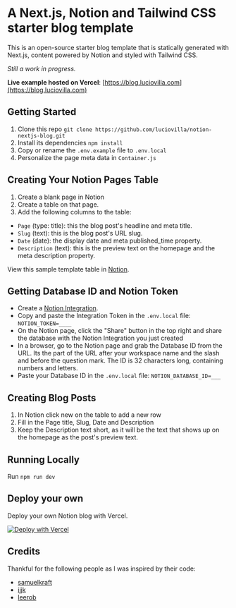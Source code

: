 # A Next.js, Notion and Tailwind CSS starter blog template 

This is an open-source starter blog template that is statically generated with Next.js, content powered by Notion and styled with Tailwind CSS.

*Still a work in progress.*

**Live example hosted on Vercel**: [https://blog.luciovilla.com](https://blog.luciovilla.com)

## Getting Started

1. Clone this repo `git clone https://github.com/luciovilla/notion-nextjs-blog.git`
2. Install its dependencies `npm install`
3. Copy or rename the `.env.example` file to `.env.local`
4. Personalize the page meta data in `Container.js`

## Creating Your Notion Pages Table

1. Create a blank page in Notion
2. Create a table on that page.
3. Add the following columns to the table:
- `Page` (type: title): this the blog post's headline and meta title.
- `Slug` (text): this is the blog post's URL slug.
- `Date` (date): the display date and meta published_time property.
- `Description` (text): this is the preview text on the homepage and the meta description property.

View this sample template table in [Notion](https://www.notion.so/8dde3326f8cb4cc68b47a96bea86e9be).

## Getting Database ID and Notion Token

- Create a [Notion Integration](https://www.notion.so/my-integrations).
- Copy and paste the Integration Token in the `.env.local` file: `NOTION_TOKEN=____`
- On the Notion page, click the "Share" button in the top right and  share the database with the Notion Integration you just created
- In a browser, go to the Notion page and grab the Database ID from the URL. Its the part of the URL after your workspace name and the slash and before the question mark. The ID is 32 characters long, containing numbers and letters.
- Paste your Database ID in the `.env.local` file: `NOTION_DATABASE_ID=___`

## Creating Blog Posts

1. In Notion click new on the table to add a new row
2. Fill in the Page title, Slug, Date and Description
3. Keep the Description text short, as it will be the text that shows up on the homepage as the post's preview text.

## Running Locally

Run `npm run dev`

## Deploy your own

Deploy your own Notion blog with Vercel.

[![Deploy with Vercel](https://vercel.com/button)](https://vercel.com/new/git/external?repository-url=https%3A%2F%2Fgithub.com%2Fluciovilla%2Fnotion-nextjs-blog&env=NOTION_TOKEN,NOTION_DATABASE_ID&envDescription=Notion%20Integration%20token%20and%20Database%20ID%20required.&envLink=https%3A%2F%2Fblog.luciovilla.com%2Fnotion-blog-setup-instructions&project-name=notion-blog)

## Credits
Thankful for the following people as I was inspired by their code:
- [samuelkraft](https://github.com/samuelkraft/notion-blog-nextjs)
- [ijjk](https://github.com/ijjk/notion-blog)
- [leerob](https://github.com/leerob/leerob.io)
